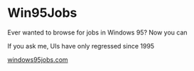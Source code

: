 # Win95Jobs

Ever wanted to browse for jobs in Windows 95? Now you can

If you ask me, UIs have only regressed since 1995

[windows95jobs.com](https://windows95jobs.com)
